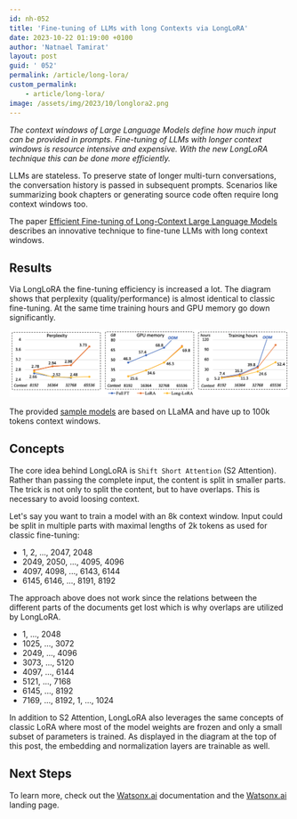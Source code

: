 ```yaml
---
id: nh-052
title: 'Fine-tuning of LLMs with long Contexts via LongLoRA'
date: 2023-10-22 01:19:00 +0100
author: 'Natnael Tamirat'
layout: post
guid: ' 052'
permalink: /article/long-lora/
custom_permalink:
    - article/long-lora/
image: /assets/img/2023/10/longlora2.png
---
```


*The context windows of Large Language Models define how much input can be provided in prompts. Fine-tuning of LLMs with longer context windows is resource intensive and expensive. With the new LongLoRA technique this can be done more efficiently.*

LLMs are stateless. To preserve state of longer multi-turn conversations, the conversation history is passed in subsequent prompts. Scenarios like summarizing book chapters or generating source code often require long context windows too.

The paper [Efficient Fine-tuning of Long-Context Large Language Models](https://arxiv.org/pdf/2309.12307.pdf) describes an innovative technique to fine-tune LLMs with long context windows.

## Results

Via LongLoRA the fine-tuning efficiency is increased a lot. The diagram shows that perplexity (quality/performance) is almost identical to classic fine-tuning. At the same time training hours and GPU memory go down significantly.

![image](/assets/img/2023/10/longlora1.png)

The provided [sample models](https://github.com/dvlab-research/LongLoRA#models) are based on LLaMA and have up to 100k tokens context windows.

## Concepts

The core idea behind LongLoRA is `Shift Short Attention` (S2 Attention). Rather than passing the complete input, the content is split in smaller parts. The trick is not only to split the content, but to have overlaps. This is necessary to avoid loosing context.

Let's say you want to train a model with an 8k context window. Input could be split in multiple parts with maximal lengths of 2k tokens as used for classic fine-tuning:

* 1, 2, ..., 2047, 2048
* 2049, 2050, ..., 4095, 4096
* 4097, 4098, ..., 6143, 6144
* 6145, 6146, ..., 8191, 8192

The approach above does not work since the relations between the different parts of the documents get lost which is why overlaps are utilized by LongLoRA.

* 1, ..., 2048
* 1025, ..., 3072
* 2049, ..., 4096
* 3073, ..., 5120
* 4097, ..., 6144
* 5121, ..., 7168
* 6145, ..., 8192
* 7169, ..., 8192, 1, ..., 1024

In addition to S2 Attention, LongLoRA also leverages the same concepts of classic LoRA where most of the model weights are frozen and only a small subset of parameters is trained. As displayed in the diagram at the top of this post, the embedding and normalization layers are trainable as well.

## Next Steps

To learn more, check out the [Watsonx.ai](https://eu-de.dataplatform.cloud.ibm.com/docs/content/wsj/analyze-data/fm-overview.html?context=wx&audience=wdp) documentation and the [Watsonx.ai](https://www.ibm.com/products/watsonx-ai) landing page.